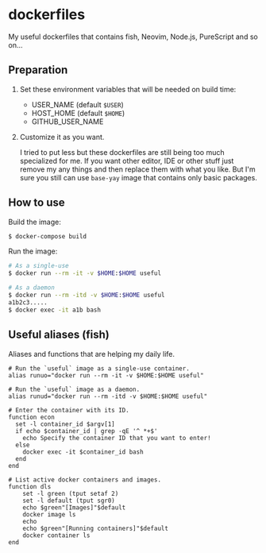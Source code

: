 # dockerfiles

My useful dockerfiles that contains fish, Neovim, Node.js, PureScript and so on...

## Preparation

1. Set these environment variables that will be needed on build time:

    - USER_NAME (default `$USER`)
    - HOST_HOME (default `$HOME`)
    - GITHUB_USER_NAME

1. Customize it as you want.

    I tried to put less but these dockerfiles are still being too much specialized for me. If you want other editor, IDE or other stuff just remove my any things and then replace them with what you like. But I'm sure you still can use `base-yay` image that contains only basic packages.

## How to use

Build the image:

```sh
$ docker-compose build
```

Run the image:

```sh
# As a single-use
$ docker run --rm -it -v $HOME:$HOME useful

# As a daemon
$ docker run --rm -itd -v $HOME:$HOME useful
a1b2c3.....
$ docker exec -it a1b bash
```

## Useful aliases (fish)

Aliases and functions that are helping my daily life.

```fish
# Run the `useful` image as a single-use container.
alias runuo="docker run --rm -it -v $HOME:$HOME useful"

# Run the `useful` image as a daemon.
alias runud="docker run --rm -itd -v $HOME:$HOME useful"

# Enter the container with its ID.
function econ
  set -l container_id $argv[1]
  if echo $container_id | grep -qE '^ *+$'
    echo Specify the container ID that you want to enter!
  else
    docker exec -it $container_id bash
  end
end

# List active docker containers and images.
function dls
    set -l green (tput setaf 2)
    set -l default (tput sgr0)
    echo $green"[Images]"$default
    docker image ls
    echo
    echo $green"[Running containers]"$default
    docker container ls
end
```
